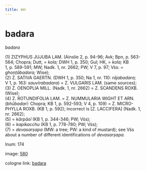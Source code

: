 ```yaml
---
title: बदर
---
```


# badara

<i>badara</i>  <div n="P" />(1) <bot>ZIZYPHUS JUJUBA LAM.</bot> (Ainslie 2, p. 94-96; Avk; Bpn, p. 563- <div n="lb" />564; Chopra; Dutt, = <i>kola;</i> DWH 1, p. 350; Gul; HK, = <i>kola;</i> KB <div n="lb" />1, p. 589-591; MW; Nadk. 1, nr. 2662; PW; V 7, p. 97; Vśs: = <div n="lb" /><i>ghoṇṭābadara;</i> Wise); <div n="P" />(2) <bot>Z. SATIVA GAERTN.</bot> (DWH 1, p. 350; Na 1, nr. 110: <i>rājabadara;</i> <div n="lb" />V 1, p. 163: <i>sauvīrabadara</i>) = <bot>Z. VULGARIS LAM.</bot> (same sources); <div n="P" />(3) <bot>Z. OENOPLIA MILL.</bot> (Nadk. 1, nr. 2662) = <bot>Z. SCANDENS ROXB.</bot> <div n="lb" />(Wise); <div n="P" />(4) <bot>Z. ROTUNDIFOLIA LAM.</bot> = <bot>Z. NUMMULARIA WIGHT ET ARN.</bot> <div n="lb" />(<i>bhūbadarī:</i> Chopra; KB 1, p. 592-593; V 4, p. 109) = <bot>Z. MICRO- <div n="lb" />PHYLLA ROXB.</bot> (KB 1, p. 592); incorrect is [<bot>Z. LACCIFERA</bot>] (Nadk. 1, <div n="lb" />nr. 2662); <div n="P" />(5) = <i>kārpāsī</i> (KB 1, p. 344-346; PW; Vśs); <div n="P" />(6) = <i>kapikacchu</i> (KB 1, p. 778-780; PW; Vśs); <div n="P" />(7) = <i>devasarṣapa</i> (MW: a tree; PW: a kind of mustard); see Vśs <div n="lb" />about a number of different identifications of <i>devasarṣapa.</i>

lnum: 174

image: [580](https://www.sanskrit-lexicon.uni-koeln.de/scans/csl-apidev/servepdf.php?dict=snp&page=580)

cologne link: [badara](https://sanskrit-lexicon.uni-koeln.de/scans/csl-apidev/getword.php?dict=snp&key=badara)

